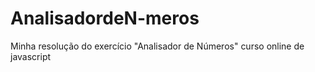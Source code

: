 # AnalisadordeN-meros
Minha resolução do exercício "Analisador de Números" curso online de javascript
